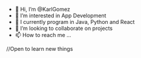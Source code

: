 - 👋 Hi, I’m @KarlGomez
- 👀 I’m interested in App Development
- 🌱 I currently program in Java, Python and React
- 💞️ I’m looking to collaborate on projects
- 📫 How to reach me ...

//Open to learn new things

<!---
KarlGomez/KarlGomez is a ✨ special ✨ repository because its `README.md` (this file) appears on your GitHub profile.
You can click the Preview link to take a look at your changes.
--->
